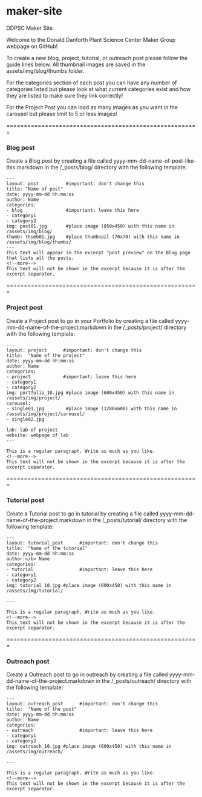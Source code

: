 maker-site
==========

DDPSC Maker Site

<p>Welcome to the Donald Danforth Plant Science Center Maker Group webpage on GitHub!</p>

<p>To create a new blog, project, tutorial, or outreach post please follow the guide lines below. All thumbnail images are saved in the assets/img/blog/thumbs folder.</p>

<p>For the categories section of each post you can have any number of categories listed but please look at what current categories exist and how they are listed to make sure they link correctly!</p>

<p>For the Project Post you can load as many images as you want in the carousel but please limit to 5 or less images!<p/>

=======================================================

<h3>Blog post</h3>

<p>Create a Blog post by creating a file called yyyy-mm-dd-name-of-post-like-this.markdown in the /_posts/blog/ directory with the following template:</p>

```
---
layout: post          #important: don't change this
title: "Name of post"
date: yyyy-mm-dd hh:mm:ss
author: Name
categories:
- blog                #important: leave this here
- category1
- category2
img: post01.jpg       #place image (850x450) with this name in /assets/img/blog/
thumb: thumb01.jpg    #place thumbnail (70x70) with this name in /assets/img/blog/thumbs/
---
This text will appear in the excerpt "post preview" on the Blog page that lists all the posts.
<!--more-->
This text will not be shown in the excerpt because it is after the excerpt separator.
```

=======================================================


<h3>Project post</h3>

<p>Create a Project post to go in your Portfolio by creating a file called yyyy-mm-dd-name-of-the-project.markdown in the /_posts/project/ directory with the following template:</p>

```
---
layout: project      #important: don't change this
title:  "Name of the project"
date: yyyy-mm-dd hh:mm:ss
author: Name
categories:
- project            #important: leave this here
- category1
- category2
img: portfolio_10.jpg #place image (600x450) with this name in /assets/img/project/
carousel:
- single01.jpg        #place image (1280x600) with this name in /assets/img/project/carousel/
- single02.jpg  

lab: lab of project
website: webpage of lab
---

This is a regular paragraph. Write as much as you like.
<!--more-->
This text will not be shown in the excerpt because it is after the excerpt separator.
```

=======================================================

<h3>Tutorial post</h3>

<p>Create a Tutorial post to go in tutorial by creating a file called yyyy-mm-dd-name-of-the-project.markdown in the /_posts/tutorial/ directory with the following template:</p>

```
---
layout: tutorial_post      #important: don't change this
title:  "Name of the tutorial"
date: yyyy-mm-dd hh:mm:ss
author:</b> Name
categories:
- tutorial                 #important: leave this here
- category1
- category2
img: tutorial_10.jpg #place image (600x450) with this name in /assets/img/tutorial/

---

This is a regular paragraph. Write as much as you like.
<!--more-->
This text will not be shown in the excerpt because it is after the excerpt separator.
```

=======================================================

<h3>Outreach post</h3>

<p>Create a Outreach post to go in outreach by creating a file called yyyy-mm-dd-name-of-the-project.markdown in the /_posts/outreach/ directory with the following template:</p>

```
---
layout: outreach_post      #important: don't change this
title:  "Name of the post"
date: yyyy-mm-dd hh:mm:ss
author: Name
categories:
- outreach                 #important: leave this here
- category1
- category2
img: outreach_10.jpg #place image (600x450) with this name in /assets/img/outreach/

---

This is a regular paragraph. Write as much as you like.
<!--more-->
This text will not be shown in the excerpt because it is after the excerpt separator.
```
